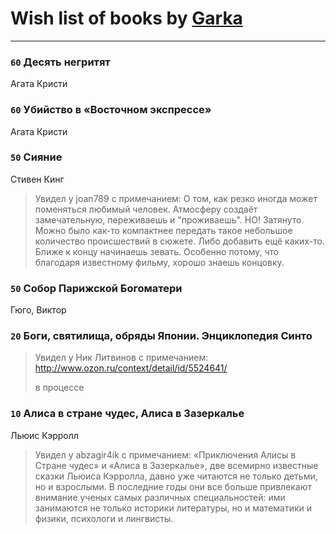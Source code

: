 # Wish list of books by [Garka](https://plus.google.com/u/0/115753719718250012620/)
---

### `60` Десять негритят
Агата Кристи

### `60` Убийство в «Восточном экспрессе»
Агата Кристи

### `50` Сияние
Стивен Кинг
> Увидел у joan789 с примечанием: О том, как резко иногда может поменяться любимый человек. Атмосферу создаёт замечательную, переживаешь и "проживаешь". НО! Затянуто. Можно было как-то компактнее передать такое небольшое количество происшествий в сюжете. Либо добавить ещё каких-то. Ближе к концу начинаешь зевать. Особенно потому, что благодаря известному фильму, хорошо знаешь концовку.

### `50` Собор Парижской Богоматери
Гюго, Виктор

### `20` Боги, святилища, обряды Японии. Энциклопедия Синто
> Увидел у Ник Литвинов с примечанием: http://www.ozon.ru/context/detail/id/5524641/
> 
> в процессе

### `10` Алиса в стране чудес, Алиса в Зазеркалье
Льюис Кэрролл
> Увидел у abzagir4ik с примечанием: «Приключения Алисы в Стране чудес» и «Алиса в Зазеркалье», две всемирно известные сказки Льюиса Кэрролла, давно уже читаются не только детьми, но и взрослыми. В последние годы они все больше привлекают внимание ученых самых различных специальностей: ими занимаются не только историки литературы, но и математики и физики, психологи и лингвисты.

